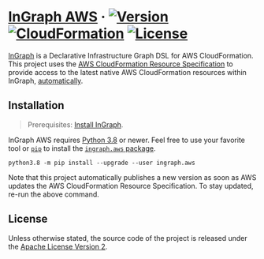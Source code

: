 # [InGraph AWS][github] &middot; [![Version][badge-version]][version] [![CloudFormation][badge-cfn]][specs] [![License][badge-license]][license]

[InGraph][ingraph] is a Declarative Infrastructure Graph DSL for AWS
CloudFormation. This project uses the [AWS CloudFormation Resource
Specification][specs] to provide access to the latest native AWS
CloudFormation resources within InGraph, [automatically][actions].

## Installation

> Prerequisites: [Install InGraph][ingraph-install].

InGraph AWS requires [Python 3.8][python] or newer. Feel free to use
your favorite tool or [`pip`][pip] to install the [`ingraph.aws`
package][version].

```
python3.8 -m pip install --upgrade --user ingraph.aws
```

Note that this project automatically publishes a new version as soon as
AWS updates the AWS CloudFormation Resource Specification. To stay
updated, re-run the above command.

## License

Unless otherwise stated, the source code of the project is released
under the [Apache License Version 2][apachev2].

[github]: https://github.com/lifadev/ingraph-aws
[badge-version]: https://img.shields.io/badge/version-0.0.20-blue?style=flat-square
[version]: https://pypi.org/project/ingraph.aws/0.0.20/
[specs]: https://docs.aws.amazon.com/AWSCloudFormation/latest/UserGuide/cfn-resource-specification.html
[badge-cfn]: https://img.shields.io/badge/cloudformation-18.1.0-blue?style=flat-square
[badge-license]: https://img.shields.io/badge/license-Apache2-blue?style=flat-square
[license]: https://github.com/lifadev/ingraph-aws#license
[ingraph]: https://lifa.dev/ingraph
[ingraph-install]: https://github.com/lifadev/ingraph/blob/master/README.md#installation
[actions]: https://github.com/lifadev/ingraph-aws/actions
[python]: https://www.python.org/downloads/
[pip]: https://pip.pypa.io/en/stable/
[apachev2]: http://www.apache.org/licenses/LICENSE-2.0.txt
